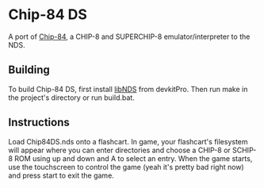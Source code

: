 # Chip-84 DS 
A port of [Chip-84](https://github.com/ckosmic/chip-84), a CHIP-8 and SUPERCHIP-8 emulator/interpreter to the NDS.

## Building
To build Chip-84 DS, first install [libNDS](https://devkitpro.org/wiki/Getting_Started) from devkitPro.  Then run make in the project's directory or run build.bat.

## Instructions
Load Chip84DS.nds onto a flashcart.  In game, your flashcart's filesystem will appear where you can enter directories and choose a CHIP-8 or SCHIP-8 ROM using up and down and A to select an entry.  When the game starts, use the touchscreen to control the game (yeah it's pretty bad right now) and press start to exit the game.
